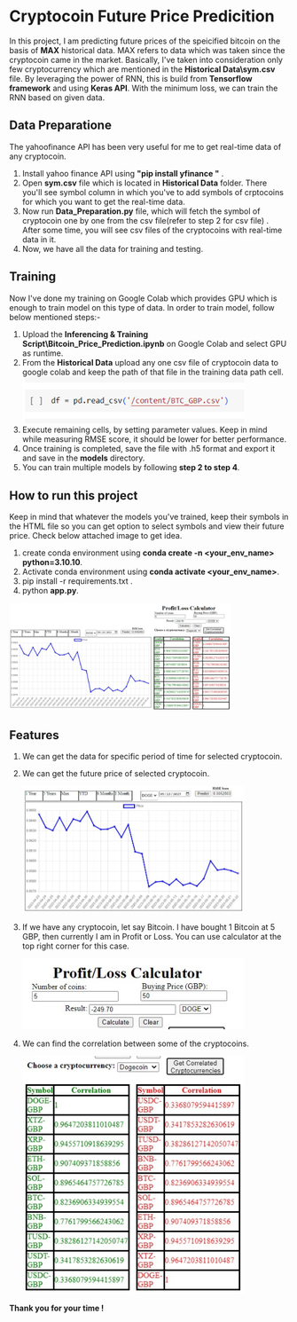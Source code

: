 # Cryptocoin Future Price Predicition  
In this project, I am predicting future prices of the speicified bitcoin on the basis of **MAX** historical data. MAX refers to data which was taken since the cryptocoin came in the market. Basically, I've taken into consideration only few cryptocurrency which are mentioned in the  **Historical Data\sym.csv** file. By leveraging the power of RNN, this is build from **Tensorflow framework** and using **Keras API**. With the minimum loss, we can train the RNN based on given data.   

## Data Preparatione  
The yahoofinance API has been very useful for me to get real-time data of any cryptocoin.
1. Install yahoo finance API using **"pip install yfinance
"** .
2. Open **sym.csv** file which is located in **Historical Data** folder. There you'll see symbol column in which you've to add symbols of crptocoins for which you want to get the real-time data.
3. Now run **Data_Preparation.py** file, which will fetch the symbol of cryptocoin one by one from the csv file(refer to step 2 for csv file) . After some time, you will see csv files of the cryptocoins with real-time data in it.
4. Now, we have all the data for training and testing.

## Training

Now I've done my training on Google Colab which provides GPU which is enough to train model on this type of data. In order to train model, follow below mentioned steps:-
1. Upload the **Inferencing & Training Script\Bitcoin_Price_Prediction.ipynb** on Google Colab and select GPU as runtime.
2. From the **Historical Data** upload any one csv file of cryptocoin data to google colab and keep the path of that file in the training data path cell.  
    <img width="400" alt="Sample image of output" src="Training_Path.PNG" />
3. Execute remaining cells, by setting parameter values. Keep in mind while measuring RMSE score, it should be lower for better performance.  
4. Once training is completed, save the file with .h5 format and export it and save in the **models** directory.
5. You can train multiple models by following **step 2 to step 4**.

## How to run this project
Keep in mind that whatever the models you've trained, keep their symbols in the HTML file so you can get option to select symbols and view their future price. Check below attached image to get idea.  
1. create conda environment using **conda create -n <your_env_name> python=3.10.10**.
2. Activate conda environment using **conda activate <your_env_name>**.
3. pip install -r requirements.txt .
4. python **app.py**.
   
<img width="400" alt="Sample image of output" src="Overall-View.jpg" />

## Features
1. We can get the data for specific period of time for selected cryptocoin.
 
2. We can get the future price of selected cryptocoin.
    
   <img width="400" alt="Sample image of output" src="Future-Price-Prediction.jpg" />

3. If we have any cryptocoin, let say Bitcoin. I have bought 1 Bitcoin at 5 GBP, then currently I am in Profit or Loss. You can use calculator at the top right corner for this case.
   
   <img width="400" alt="Sample image of output" src="User-Functionality.jpg" />  

4. We can find the correlation between some of the cryptocoins.
    
   <img width="400" alt="Sample image of output" src="Coorelation-Among-Cryptocoins.jpg" />


**Thank you for your time !**